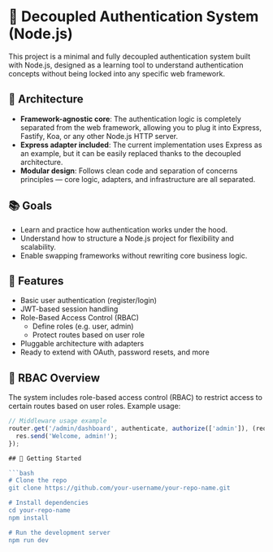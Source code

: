 # 🔐 Decoupled Authentication System (Node.js)

This project is a minimal and fully decoupled authentication system built with Node.js, designed as a learning tool to understand authentication concepts without being locked into any specific web framework.

## 🧱 Architecture

- **Framework-agnostic core**: The authentication logic is completely separated from the web framework, allowing you to plug it into Express, Fastify, Koa, or any other Node.js HTTP server.
- **Express adapter included**: The current implementation uses Express as an example, but it can be easily replaced thanks to the decoupled architecture.
- **Modular design**: Follows clean code and separation of concerns principles — core logic, adapters, and infrastructure are all separated.

## 📚 Goals

- Learn and practice how authentication works under the hood.
- Understand how to structure a Node.js project for flexibility and scalability.
- Enable swapping frameworks without rewriting core business logic.

## 🔧 Features

- Basic user authentication (register/login)
- JWT-based session handling
- Role-Based Access Control (RBAC)
  - Define roles (e.g. user, admin)
  - Protect routes based on user role
- Pluggable architecture with adapters
- Ready to extend with OAuth, password resets, and more

## 🔐 RBAC Overview

The system includes role-based access control (RBAC) to restrict access to certain routes based on user roles. Example usage:

````ts
// Middleware usage example
router.get('/admin/dashboard', authenticate, authorize(['admin']), (req, res) => {
  res.send('Welcome, admin!');
});

## 🚀 Getting Started

```bash
# Clone the repo
git clone https://github.com/your-username/your-repo-name.git

# Install dependencies
cd your-repo-name
npm install

# Run the development server
npm run dev
````
